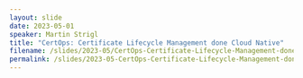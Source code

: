```yaml
---
layout: slide
date: 2023-05-01
speaker: Martin Strigl 
title: "CertOps: Certificate Lifecycle Management done Cloud Native"
filename: /slides/2023-05/CertOps-Certificate-Lifecycle-Management-done-Cloud-Native.pdf
permalink: /slides/2023-05-CertOps-Certificate-Lifecycle-Management-done-Cloud-Native
---
```

